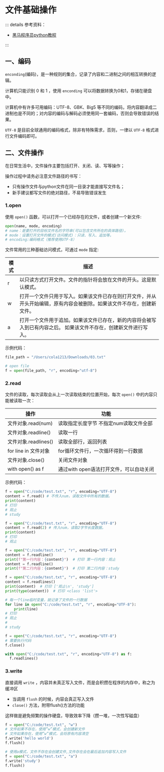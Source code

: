 # 文件基础操作

::: details 参考资料：

- [黑马程序员python教程](https://www.bilibili.com/video/BV1qW4y1a7fU)

:::

## 一、编码

`enconding`(编码)，是一种规则的集合，记录了内容和二进制之间的相互转换的逻辑。

计算机只能识别 0 和 1 ，使用 `enconding` 可以将数据转换为0和1，存储在硬盘中。

计算机中有许多可用编码：UTF-8、GBK、Big5 等不同的编码，将内容翻译成二进制也是不同的；对内容的编码与解码必须使用同一套编码，否则会导致错误的结果。

`UTF-8` 是目前全球通用的编码格式，除非有特殊需求，否则，一律以 `UTF-8` 格式进行文件编码即可。

## 二、文件操作

在日常生活中，文件操作主要包括打开、关闭、读、写等操作；

操作过程中请务必注意文件路径的书写：

- 只有操作文件与python文件在同一目录才能直接写文件名；
- 新手建议都写文件的绝对路径，不易导致错误发生

### 1.open

使用 `open()` 函数，可以打开一个已经存在的文件，或者创建一个新文件:

````python
open(name, mode, encoding)
# name：是要打开的目标文件名的字符串(可以包含文件所在的具体路径)。
# mode：设置打开文件的模式(访问模式)：只读、写入、追加等。
# encoding:编码格式（推荐使用UTF-8）
````

文件常用的三种基础访问模式，可通过 `mode` 指定:

| 模式 | 	描述                                                          |
|----|--------------------------------------------------------------|
| r  | 	以只读方式打开文件。文件的指针将会放在文件的开头。这是默认模式。                            |
| w  | 	打开一个文件只用于写入。如果该文件已存在则打开文件，并从开头开始编辑，原有内容会被删除。如果该文件不存在，创建新文件。 |
| a  | 	打开一个文件用于追加。如果该文件已存在，新的内容将会被写入到已有内容之后。 如果该文件不存在，创建新文件进行写入。   |

示例代码：

````python
file_path = "/Users/cola1213/Downloads/03.txt"

# open file
f = open(file_path, "r", encoding="utf-8")
````

### 2.read

文件的读取，每次读取会从上一次读取结束的位置开始，每次 `open()` 中的内容只能被读取一次：

| 操作                | 	功能                      |
|-------------------|--------------------------|
| 文件对象.read(num)    | 	读取指定长度字节 不指定num读取文件全部   |
| 文件对象.readline()	  | 读取一行                     |
| 文件对象.readlines()	 | 读取全部行，返回列表               |
| for line in 文件对象	 | for循环文件行，一次循环得到一行数据      |
| 文件对象.close()	     | 关闭文件对象                   |
| with open() as f	 | 通过with open语法打开文件，可以自动关闭 |

示例代码：

````python
f = open("C:/code/test.txt", "r", encoding="UTF-8")
content = f.read() # 不传入num，读取文件中所有的数据。
print(content)
# 打印
# 观止
# study

f = open("C:/code/test.txt", "r", encoding="UTF-8")
content = f.read(2) # 传入num，读取2字节长度数据。
print(content)
# 打印
# 观止

f = open("C:/code/test.txt", "r", encoding="UTF-8")
content = f.readline()
print(f"第一行内容：{content}")  # 打印 第一行内容：观止
content = f.readline()
print(f"第二行内容：{content}")  # 打印 第二行内容：study

f = open("C:/code/test.txt", "r", encoding="UTF-8")
content = f.readlines()
print(content)  # 打印 ['观止\n', 'study']
print(type(content))  # 打印 <class 'list'>

# 每一个line临时变量，就记录了文件的一行数据
for line in open("C:/code/test.txt", "r", encoding="UTF-8"):
    print(line)
# 打印
# 观止
#
# study

f = open("C:/code/test.txt", "r", encoding="UTF-8")
# 需要执行代码
f.close()

with open("C:/code/test.txt", "r", encoding="UTF-8") as f:
  f.readlines()
````

### 3.write

直接调用 `write` ，内容并未真正写入文件，而是会积攒在程序的内存中，称之为缓冲区

- 当调用 `flush` 的时候，内容会真正写入文件
- `close()` 方法，附带flush()方法的功能

这样做是避免频繁的操作硬盘，导致效率下降（攒一堆，一次性写磁盘）

````python
f = open("C:/code/test.txt", "w")
# 文件如果不存在，使用”w”模式，会创建新文件
# 文件如果存在，使用”w”模式，会将原有内容清空
f.write('hello world')
f.flush()

# 使用a模式，文件不存在会创建文件,文件存在会在最后追加内容写入文件
f = open("C:/code/test.txt", "a")
f.write('study')
f.flush()
````
